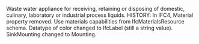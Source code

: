 ﻿Waste water appliance for receiving, retaining or disposing of domestic, culinary, laboratory or industrial process liquids. HISTORY: In IFC4, Material property removed. Use materials capabilities from IfcMaterialsResource schema. Datatype of color changed to IfcLabel (still a string value). SinkMounting changed to Mounting.
